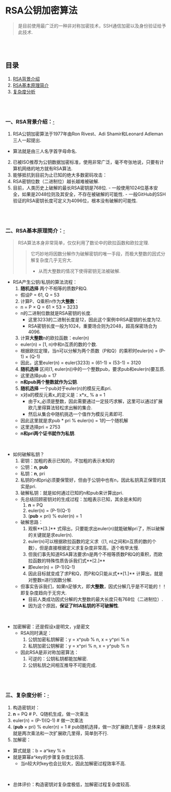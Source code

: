 # RSA公钥加密算法
> 是目前使用最广泛的一种非对称加密技术，SSH通信加密以及身份验证给予此技术.

<br><br>

## 目录

1. [RSA背景介绍](#一rsa背景介绍)
2. [RSA基本原理简介](#二rsa基本原理简介)
3. [复杂度分析](#三复杂度分析)

<br><br>

### 一、RSA背景介绍：[·](#目录)

1. RSA公钥加密算法于1977年由Ron Rivest、Adi Shamir和Leonard Adleman三人一起提出.
  - 算法就是由三人名字首字母命名.
2. 已被ISO推荐为公钥数据加密标准，使用非常广泛，毫不夸张地说，只要有计算机网络的地方就有RSA算法.
3. 能够抵抗到目前为止已知的绝大多数密码攻击：
  1. RSA密钥位数（二进制位）越长越难被破解.
  2. 目前，人类历史上破解的最长RSA密钥是768位.
    - 一般使用1024位基本安全，如果是2048位则及其安全，不存在被破解的可能性.
    - 一般GitHub的SSH验证的RSA密钥长度可定义为4096位，根本没有破解的可能性.

<br><br>

### 二、RSA基本原理简介：[·](#目录)
> RSA算法本身非常简单，仅仅利用了数论中的欧拉函数和欧拉定理.
>
>> 它巧妙地将因数分解作为破解密钥的唯一手段，而极大整数的因式分解复杂度几乎无穷大.
>>   - 从而大整数的情况下使得密钥无法被破解.

- RSA产生公钥/私钥的算法流程：
  1. **随机选择** 两个不相等的质数P和Q.
    - 假设P = 61, Q = 53
  2. 计算P、Q乘积n作为**大整数**：
    - n = P × Q = 61 × 53 = 3233
    - n的二进制位数就是RSA密钥的长度.
      - 这里3233的二进制长度是12，因此这个案例中RSA密钥的长度为12.
      - RSA密钥长度一般为1024，重要场合则为2048，超高保密场合为4096.
  3. 计算**大整数**n的欧拉函数：euler(n)
    - euler(n) = [1, n)中和n互质的数的个数.
    - 根据欧拉定理，当n可以分解为两个质数（P和Q）的乘积时euler(n) = (P-1) × (Q-1)
    - 因此，这里euler(n) = euler(3233) = (61-1) × (53-1) = 3120
  4. **随机选择** 区间(1, euler(n))中的一个整数pub，要求pub和euler(n)要互质.
    - 这里选择pub = 17
    - **n和pub两个整数就作为公钥**.
  5. **随机选择** 一个pub对于euler(n)的模反元素pri.
    - x对a的模反元素x_的定义是：x*x_ % a = 1
      - 由于x_必须是整数，因此需要通过一定技巧求解，这里可以通过扩展欧几里得算法轻松求出解的集合.
      - 然后从集合中随机挑选一个值作为模反元素即可.
    - 因此这里就是求pub * pri % euler(n) = 1的一个随机解
    - 这里选择pri = 2753
    - **n和pri两个证书就作为私钥**.

<br>

- 如何破解私钥？
  1. 密钥：加粗的表示已知的，不加粗的表示未知的
    - 公钥：**n**, **pub**
    - 私钥：**n**, pri
  2. 私钥的n和pri必须要保管好，但由于公钥中也有n，因此私钥真正保管的其实是pri.
  3. 破解私钥：就是如何通过已知的n和pub来计算出pri.
    - 先总结回顾密钥对的生成过程：加粗表示已知，其余是未知的
      1. **n** = PQ
      2. euler(n) = (P-1)(Q-1)
      3. (**pub** × pri) % euler(n) = 1
    - 破解思路：
      1. 观察**[3.]** 式得出，只要能求出euler(n)就能破解pri了，所以破解的关键就是求euler(n).
      2. euler(n)可以根据欧拉函数的定义求（[1, n)之间和n互质的数的个数），但是直接根据定义求复杂度非常高，逐个枚举太慢.
      3. 但我们事先知道RSA算法要求n是两个不相等质数P和Q的乘积，而欧拉函数的特殊性质告诉我们式**[2.]**
        - 即euler(n) = (P-1)(Q-1)
      4. 因此目标就变成了求P和Q，而P和Q只能从式**[1.]** 计算出，就是对整数n进行因数分解.
    - 但事实告诉我们，如果n足够大，即**大整数**，因式分解几乎是不可能的！！即复杂度趋向于无穷大.
      - 目前人类成功因式分解的大整数的最大长度只有768位（二进制位）.
      - 因为这个原因，**保证了RSA私钥的不可破解性**.

<br>

- 加密解密：还是假设x是明文，y是密文
  - RSA同时满足：
    1. 公钥加密私钥解密：y = x^pub % n, x = y^pri % n
    2. 私钥加密公钥解密：y = x^pri % n, x = y^pub % n
  - 因此RSA是非对称加密算法：
    1. 可逆的：公钥私钥都能加解密.
    2. 公钥私钥之间相互推导不可能完成.

<br><br>

### 三、复杂度分析：[·](#目录)

1. 构造密钥对：
  1. **n** = PQ     # P、Q随机生成，做一次乘法
  2. euler(n) = (P-1)(Q-1)  # 做一次乘法
  3. (**pub** × pri) % euler(n) = 1  # pub随机选择，做一次扩展欧几里得
    - 总体来说就是两次乘法和一次扩展欧几里得，简单到不行.
2. 加解密：
  - 算式就是：b = a^key % n
  - 就是算幂a^key的步骤复杂度比较高.
    - 当n较大时key也会比较大，因此加解密过程效率不高.

<br>

- 总体评价：构造密钥对复杂度极低，加解密过程复杂度较高.
